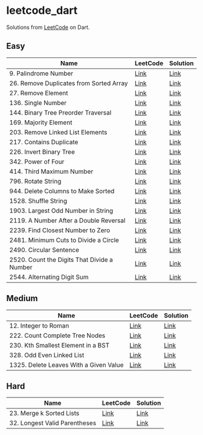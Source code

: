 # leetcode_dart

Solutions from [LeetCode](https://leetcode.com) on Dart.

## Easy

| Name                                        | LeetCode                                                                     | Solution                                                      |
|---------------------------------------------|------------------------------------------------------------------------------|---------------------------------------------------------------|
| 9. Palindrome Number                        | [Link](https://leetcode.com/problems/palindrome-number/)                     | [Link](./lib/easy/palindrome_number.dart)                     |
| 26. Remove Duplicates from Sorted Array     | [Link](https://leetcode.com/problems/remove-duplicates-from-sorted-array/)   | [Link](./lib/easy/remove_duplicates_from_sorted_array.dart)   |
| 27. Remove Element                          | [Link](https://leetcode.com/problems/remove-element/)                        | [Link](./lib/easy/remove_element.dart)                        |
| 136. Single Number                          | [Link](https://leetcode.com/problems/single-number/)                         | [Link](./lib/easy/single_number.dart)                         |
| 144. Binary Tree Preorder Traversal         | [Link](https://leetcode.com/problems/binary-tree-preorder-traversal/)        | [Link](./lib/easy/binary_tree_preorder_traversal.dart)        |
| 169. Majority Element                       | [Link](https://leetcode.com/problems/majority-element/)                      | [Link](./lib/easy/majority_element.dart)                      |
| 203. Remove Linked List Elements            | [Link](https://leetcode.com/problems/remove-linked-list-elements/)           | [Link](./lib/easy/remove_linked_list_elements.dart)           |
| 217. Contains Duplicate                     | [Link](https://leetcode.com/problems/contains-duplicate/)                    | [Link](./lib/easy/contains_duplicate.dart)                    |
| 226. Invert Binary Tree                     | [Link](https://leetcode.com/problems/invert-binary-tree/)                    | [Link](./lib/easy/invert_binary_tree.dart)                    |
| 342. Power of Four                          | [Link](https://leetcode.com/problems/power-of-four/)                         | [Link](./lib/easy/power_of_four.dart)                         |
| 414. Third Maximum Number                   | [Link](https://leetcode.com/problems/third-maximum-number/)                  | [Link](./lib/easy/third_maximum_number.dart)                  |
| 796. Rotate String                          | [Link](https://leetcode.com/problems/rotate-string/)                         | [Link](./lib/easy/rotate_string.dart)                         |
| 944. Delete Columns to Make Sorted          | [Link](https://leetcode.com/problems/delete-columns-to-make-sorted/)         | [Link](./lib/easy/delete_columns_to_make_sorted.dart)         |
| 1528. Shuffle String                        | [Link](https://leetcode.com/problems/shuffle-string/)                        | [Link](./lib/easy/shuffle_string.dart)                        |
| 1903. Largest Odd Number in String          | [Link](https://leetcode.com/problems/largest-odd-number-in-string/)          | [Link](./lib/easy/largest_odd_number_in_string.dart)          |
| 2119. A Number After a Double Reversal      | [Link](https://leetcode.com/problems/a-number-after-a-double-reversal/)      | [Link](./lib/easy/third_maximum_number.dart)                  |
| 2239. Find Closest Number to Zero           | [Link](https://leetcode.com/problems/find-closest-number-to-zero/)           | [Link](./lib/easy/find_closest_number_to_zero.dart)           |
| 2481. Minimum Cuts to Divide a Circle       | [Link](https://leetcode.com/problems/minimum-cuts-to-divide-a-circle/)       | [Link](./lib/easy/minimum_cuts_to_divide_a_circle.dart)       |
| 2490. Circular Sentence                     | [Link](https://leetcode.com/problems/circular-sentence/)                     | [Link](./lib/easy/circular_sentence.dart)                     |
| 2520. Count the Digits That Divide a Number | [Link](https://leetcode.com/problems/count-the-digits-that-divide-a-number/) | [Link](./lib/easy/count_the_digits_that_divide_a_number.dart) |
| 2544. Alternating Digit Sum                 | [Link](https://leetcode.com/problems/alternating-digit-sum/)                 | [Link](./lib/easy/alternating_digit_sum.dart)                 |

## Medium

| Name                                   | LeetCode                                                                | Solution                                                   |
|----------------------------------------|-------------------------------------------------------------------------|------------------------------------------------------------|
| 12. Integer to Roman                   | [Link](https://leetcode.com/problems/integer-to-roman/)                 | [Link](./lib/medium/integer_to_roman.dart)                 |
| 222. Count Complete Tree Nodes         | [Link](https://leetcode.com/problems/count-complete-tree-nodes/)        | [Link](./lib/medium/count_complete_tree_nodes.dart)        |
| 230. Kth Smallest Element in a BST     | [Link](https://leetcode.com/problems/kth-smallest-element-in-a-bst/)    | [Link](./lib/medium/kth_smallest_element_in_a_bst.dart)    |
| 328. Odd Even Linked List              | [Link](https://leetcode.com/problems/odd-even-linked-list/)             | [Link](./lib/medium/odd_even_linked_list.dart)             |
| 1325. Delete Leaves With a Given Value | [Link](https://leetcode.com/problems/delete-leaves-with-a-given-value/) | [Link](./lib/medium/delete_leaves_with_a_given_value.dart) |

## Hard

| Name                          | LeetCode                                                         | Solution                                          |
|-------------------------------|------------------------------------------------------------------|---------------------------------------------------|
| 23. Merge k Sorted Lists      | [Link](https://leetcode.com/problems/merge-k-sorted-lists/)      | [Link](./lib/hard/merge_k_sorted_lists.dart)      |
| 32. Longest Valid Parentheses | [Link](https://leetcode.com/problems/longest-valid-parentheses/) | [Link](./lib/hard/longest_valid_parentheses.dart) |
